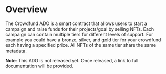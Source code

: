 # Overview

The Crowdfund ADO is a smart contract that allows users to start a campaign and raise funds for their projects/goal by selling NFTs.
Each campaign can contain multiple tiers for different levels of support. For example you could have a bronze, silver, and gold tier for your crowdfund each having a specified price. All NFTs of the same tier share the same metadata. 

**Note**: This ADO is not released yet. Once released, a link to full documentation will be provided.